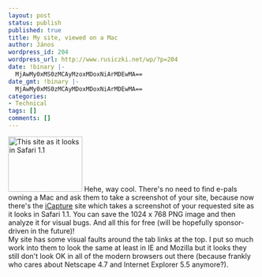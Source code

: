 ```yaml
---
layout: post
status: publish
published: true
title: My site, viewed on a Mac
author: János
wordpress_id: 204
wordpress_url: http://www.rusiczki.net/wp/?p=204
date: !binary |-
  MjAwMy0xMS0zMCAyMzoxMDoxNiArMDEwMA==
date_gmt: !binary |-
  MjAwMy0xMS0zMCAyMDoxMDoxNiArMDEwMA==
categories:
- Technical
tags: []
comments: []
---
```

<p><a href="http://www.rusiczki.net/blog/blogpics/icapture_screenshot.php"><img src="http://www.rusiczki.net/blog/blogpics/icapture_screenshot-thumb.png" width="150" height="112" border="0" alt="This site as it looks in Safari 1.1" class="postimage" /></a> Hehe, way cool. There's no need to find e-pals owning a Mac and ask them to take a screenshot of your site, because now there's the <a href="http://www.danvine.com/icapture/" title="iCapture">iCapture</a> site which takes a screenshot of your requested site as it looks in Safari 1.1. You can save the 1024 x 768 PNG image and then analyze it for visual bugs. And all this for free (will be hopefully sponsor-driven in the future)!<br />
My site has some visual faults around the tab links at the top. I put so much work into them to look the same at least in IE and Mozilla but it looks they still don't look OK in all of the modern browsers out there (because frankly who cares about Netscape 4.7 and Internet Explorer 5.5 anymore?).</p>

